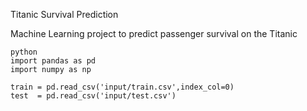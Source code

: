 Titanic Survival Prediction

Machine Learning project to predict passenger survival on the Titanic

```
python
import pandas as pd
import numpy as np

train = pd.read_csv('input/train.csv',index_col=0)
test  = pd.read_csv('input/test.csv')
```
